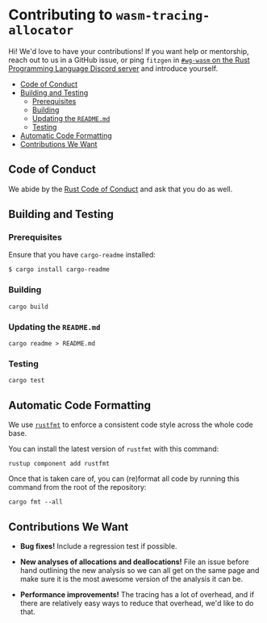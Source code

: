 # Contributing to `wasm-tracing-allocator`

Hi! We'd love to have your contributions! If you want help or mentorship, reach
out to us in a GitHub issue, or ping `fitzgen` in [`#wg-wasm` on the Rust
Programming Language Discord server](https://discordapp.com/invite/rust-lang)
and introduce yourself.

<!-- START doctoc generated TOC please keep comment here to allow auto update -->
<!-- DON'T EDIT THIS SECTION, INSTEAD RE-RUN doctoc TO UPDATE -->


- [Code of Conduct](#code-of-conduct)
- [Building and Testing](#building-and-testing)
  - [Prerequisites](#prerequisites)
  - [Building](#building)
  - [Updating the `README.md`](#updating-the-readmemd)
  - [Testing](#testing)
- [Automatic Code Formatting](#automatic-code-formatting)
- [Contributions We Want](#contributions-we-want)

<!-- END doctoc generated TOC please keep comment here to allow auto update -->

## Code of Conduct

We abide by the [Rust Code of Conduct][coc] and ask that you do as well.

[coc]: https://www.rust-lang.org/en-US/conduct.html

## Building and Testing

### Prerequisites

Ensure that you have `cargo-readme` installed:

```
$ cargo install cargo-readme
```

### Building

```
cargo build
```

### Updating the `README.md`

```
cargo readme > README.md
```

### Testing

```
cargo test
```

## Automatic Code Formatting

We use [`rustfmt`](https://github.com/rust-lang-nursery/rustfmt) to enforce a
consistent code style across the whole code base.

You can install the latest version of `rustfmt` with this command:

```
rustup component add rustfmt
```

Once that is taken care of, you can (re)format all code by running this command
from the root of the repository:

```
cargo fmt --all
```

## Contributions We Want

* **Bug fixes!** Include a regression test if possible.

* **New analyses of allocations and deallocations!** File an issue before hand
  outlining the new analysis so we can all get on the same page and make sure it
  is the most awesome version of the analysis it can be.

* **Performance improvements!** The tracing has a lot of overhead, and if there
  are relatively easy ways to reduce that overhead, we'd like to do that.
